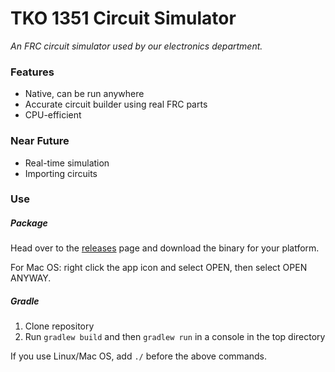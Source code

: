 # TKO 1351 Circuit Simulator
<!--- ![TKO 1351 Circuit Simulator](core/assets/img/circuitsim.png) --->

*An FRC circuit simulator used by our electronics department.*

### Features

- Native, can be run anywhere
- Accurate circuit builder using real FRC parts
- CPU-efficient

### Near Future

- Real-time simulation
- Importing circuits

### Use


##### Package

Head over to the [releases](https://github.com/MittyRobotics/tko-electronics-sim/releases) page and download the binary for your platform.

For Mac OS: right click the app icon and select OPEN, then select OPEN ANYWAY.


##### Gradle

1. Clone repository
2. Run `gradlew build` and then `gradlew run` in a console in the top directory

If you use Linux/Mac OS, add `./` before the above commands.
